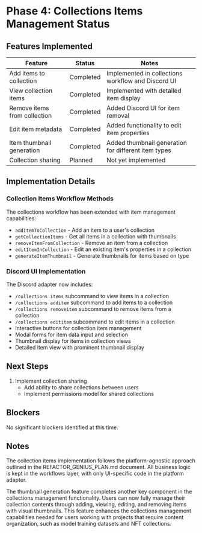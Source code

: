 # Phase 4: Collections Items Management Status

## Features Implemented

| Feature               | Status      | Notes                                            |
|-----------------------|-------------|--------------------------------------------------|
| Add items to collection | Completed   | Implemented in collections workflow and Discord UI |
| View collection items  | Completed   | Implemented with detailed item display           |
| Remove items from collection | Completed | Added Discord UI for item removal             |
| Edit item metadata     | Completed   | Added functionality to edit item properties      |
| Item thumbnail generation | Completed | Added thumbnail generation for different item types |
| Collection sharing    | Planned     | Not yet implemented                             |

## Implementation Details

### Collection Items Workflow Methods
The collections workflow has been extended with item management capabilities:
- `addItemToCollection` - Add an item to a user's collection
- `getCollectionItems` - Get all items in a collection with thumbnails
- `removeItemFromCollection` - Remove an item from a collection
- `editItemInCollection` - Edit an existing item's properties in a collection
- `generateItemThumbnail` - Generate thumbnails for items based on type

### Discord UI Implementation
The Discord adapter now includes:
- `/collections items` subcommand to view items in a collection
- `/collections additem` subcommand to add items to a collection
- `/collections removeitem` subcommand to remove items from a collection
- `/collections edititem` subcommand to edit items in a collection
- Interactive buttons for collection item management
- Modal forms for item data input and selection
- Thumbnail display for items in collection views
- Detailed item view with prominent thumbnail display

## Next Steps

1. Implement collection sharing
   - Add ability to share collections between users
   - Implement permissions model for shared collections

## Blockers

No significant blockers identified at this time.

## Notes

The collection items implementation follows the platform-agnostic approach outlined in the REFACTOR_GENIUS_PLAN.md document. All business logic is kept in the workflows layer, with only UI-specific code in the platform adapter.

The thumbnail generation feature completes another key component in the collections management functionality. Users can now fully manage their collection contents through adding, viewing, editing, and removing items with visual thumbnails. This feature enhances the collections management capabilities needed for users working with projects that require content organization, such as model training datasets and NFT collections. 